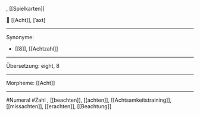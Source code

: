 , [[Spielkarten]]


🔢 [[Acht]], [ˈaxt]

---
Synonyme: 
- [[8]], [[Achtzahl]]

---
Übersetzung: eight, 8

---
Morpheme:
[[Acht]]

---
#Numeral #Zahl
, [[beachten]], [[achten]], [[Achtsamkeitstraining]], [[missachten]], [[erachten]], [[Beachtung]]